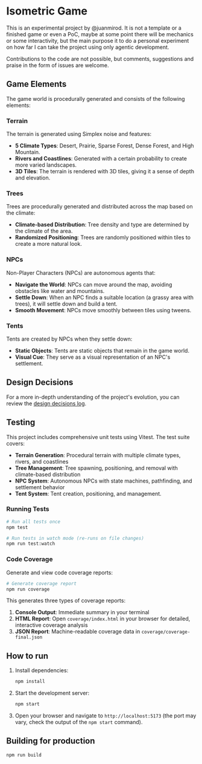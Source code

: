 # Isometric Game

This is an experimental project by @juanmirod. It is not a template or a finished game or even a PoC, maybe at some point there will be mechanics or some interactivity, but the main purpose it to do a personal experiment on how far I can take the project using only agentic development.

Contributions to the code are not possible, but comments, suggestions and praise in the form of issues are welcome.

## Game Elements

The game world is procedurally generated and consists of the following elements:

### Terrain

The terrain is generated using Simplex noise and features:
- **5 Climate Types**: Desert, Prairie, Sparse Forest, Dense Forest, and High Mountain.
- **Rivers and Coastlines**: Generated with a certain probability to create more varied landscapes.
- **3D Tiles**: The terrain is rendered with 3D tiles, giving it a sense of depth and elevation.

### Trees

Trees are procedurally generated and distributed across the map based on the climate:
- **Climate-based Distribution**: Tree density and type are determined by the climate of the area.
- **Randomized Positioning**: Trees are randomly positioned within tiles to create a more natural look.

### NPCs

Non-Player Characters (NPCs) are autonomous agents that:
- **Navigate the World**: NPCs can move around the map, avoiding obstacles like water and mountains.
- **Settle Down**: When an NPC finds a suitable location (a grassy area with trees), it will settle down and build a tent.
- **Smooth Movement**: NPCs move smoothly between tiles using tweens.

### Tents

Tents are created by NPCs when they settle down:
- **Static Objects**: Tents are static objects that remain in the game world.
- **Visual Cue**: They serve as a visual representation of an NPC's settlement.

## Design Decisions

For a more in-depth understanding of the project's evolution, you can review the [design decisions log](design-decisions-log.md).

## Testing

This project includes comprehensive unit tests using Vitest. The test suite covers:

- **Terrain Generation**: Procedural terrain with multiple climate types, rivers, and coastlines
- **Tree Management**: Tree spawning, positioning, and removal with climate-based distribution
- **NPC System**: Autonomous NPCs with state machines, pathfinding, and settlement behavior
- **Tent System**: Tent creation, positioning, and management.

### Running Tests

```bash
# Run all tests once
npm test

# Run tests in watch mode (re-runs on file changes)
npm run test:watch
```

### Code Coverage

Generate and view code coverage reports:

```bash
# Generate coverage report
npm run coverage
```

This generates three types of coverage reports:

1.  **Console Output**: Immediate summary in your terminal
2.  **HTML Report**: Open `coverage/index.html` in your browser for detailed, interactive coverage analysis
3.  **JSON Report**: Machine-readable coverage data in `coverage/coverage-final.json`

## How to run

1.  Install dependencies:

    ```bash
    npm install
    ```

2.  Start the development server:

    ```bash
    npm start
    ```

3.  Open your browser and navigate to `http://localhost:5173` (the port may vary, check the output of the `npm start` command).

## Building for production

```bash
npm run build
```